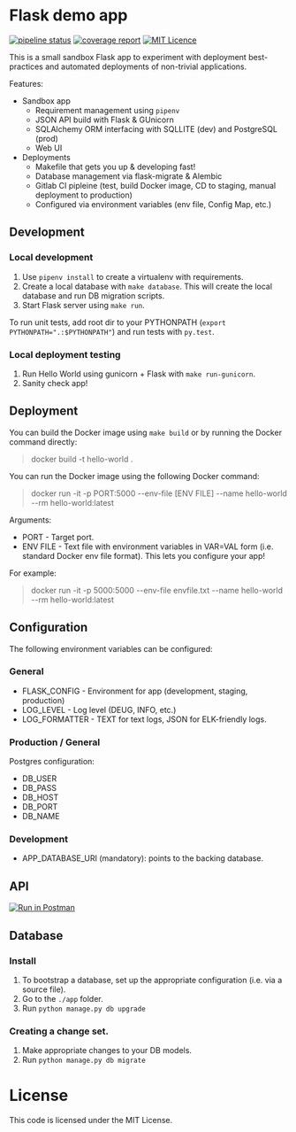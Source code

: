 # Flask demo app

[![pipeline status](https://gitlab.com/hamsterwheel/hello-world/badges/master/pipeline.svg)](https://gitlab.com/hamsterwheel/hello-world/commits/master) [![coverage report](https://gitlab.com/hamsterwheel/hello-world/badges/master/coverage.svg)](https://gitlab.com/hamsterwheel/hello-world/commits/master) [![MIT Licence](https://badges.frapsoft.com/os/mit/mit.svg?v=103)](https://opensource.org/licenses/mit-license.php)

This is a small sandbox Flask app to experiment with deployment best-practices and automated deployments
of non-trivial applications.

Features:
* Sandbox app
	* Requirement management using `pipenv`
	* JSON API build with Flask & GUnicorn
	* SQLAlchemy ORM interfacing with SQLLITE (dev) and PostgreSQL (prod)
	* Web UI
* Deployments
	* Makefile that gets you up & developing fast!
	* Database management via flask-migrate & Alembic
	* Gitlab CI pipleine (test, build Docker image, CD to staging, manual deployment to production)
	* Configured via environment variables (env file, Config Map, etc.)

## Development

### Local development
1. Use `pipenv install` to create a virtualenv with requirements.
2. Create a local database with `make database`.  This will create the local database and run DB migration scripts.
3. Start Flask server using `make run`.

To run unit tests, add root dir to your PYTHONPATH (`export PYTHONPATH=".:$PYTHONPATH"`) and run tests with `py.test`.

### Local deployment testing
1. Run Hello World using gunicorn + Flask with `make run-gunicorn`.
2. Sanity check app!

## Deployment

You can build the Docker image using `make build` or by running the Docker command directly:

> docker build -t hello-world .

You can run the Docker image using the following Docker command:

> docker run -it -p PORT:5000 --env-file [ENV FILE] --name hello-world --rm  hello-world:latest

Arguments:
* PORT - Target port.
* ENV FILE - Text file with environment variables in VAR=VAL form (i.e. standard Docker env file format).  This lets you configure your app!

For example:
> docker run -it -p 5000:5000 --env-file envfile.txt --name hello-world --rm  hello-world:latest

## Configuration

The following environment variables can be configured:

### General
* FLASK_CONFIG - Environment for app (development, staging, production)
* LOG_LEVEL - Log level (DEUG, INFO, etc.)
* LOG_FORMATTER - TEXT for text logs, JSON for ELK-friendly logs.

### Production / General

Postgres configuration:
* DB_USER
* DB_PASS
* DB_HOST
* DB_PORT
* DB_NAME

### Development
* APP_DATABASE_URI (mandatory): points to the backing database.

## API

[![Run in Postman](https://run.pstmn.io/button.svg)](https://documenter.getpostman.com/view/1523535/RWTmtHSP)

## Database
### Install
1. To bootstrap a database, set up the appropriate configuration (i.e. via a source file).
2. Go to the `./app` folder.
3. Run `python manage.py db upgrade`

### Creating a change set.
1. Make appropriate changes to your DB models.
2. Run `python manage.py db migrate`

# License

This code is licensed under the MIT License.
